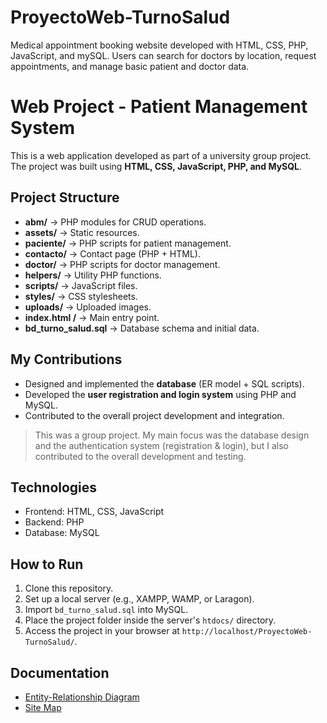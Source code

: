 # ProyectoWeb-TurnoSalud
Medical appointment booking website developed with HTML, CSS, PHP, JavaScript, and mySQL. Users can search for doctors by location, request appointments, and manage basic patient and doctor data.

# Web Project - Patient Management System

This is a web application developed as part of a university group project.  
The project was built using **HTML, CSS, JavaScript, PHP, and MySQL**.  

## Project Structure
- **abm/** → PHP modules for CRUD operations.  
- **assets/** → Static resources.  
- **paciente/** → PHP scripts for patient management.  
- **contacto/** → Contact page (PHP + HTML).  
- **doctor/** → PHP scripts for doctor management.  
- **helpers/** → Utility PHP functions.  
- **scripts/** → JavaScript files.  
- **styles/** → CSS stylesheets.  
- **uploads/** → Uploaded images.  
- **index.html /** → Main entry point.  
- **bd_turno_salud.sql** → Database schema and initial data.  

## My Contributions

- Designed and implemented the **database** (ER model + SQL scripts).  
- Developed the **user registration and login system** using PHP and MySQL.  
- Contributed to the overall project development and integration.  

> This was a group project. My main focus was the database design and the authentication system (registration & login), but I also contributed to the overall development and testing.

## Technologies
- Frontend: HTML, CSS, JavaScript  
- Backend: PHP  
- Database: MySQL  

## How to Run
1. Clone this repository.  
2. Set up a local server (e.g., XAMPP, WAMP, or Laragon).  
3. Import `bd_turno_salud.sql` into MySQL.  
4. Place the project folder inside the server's `htdocs/` directory.  
5. Access the project in your browser at `http://localhost/ProyectoWeb-TurnoSalud/`.  


## Documentation

- [Entity-Relationship Diagram](docs/ER_Diagram.png)  
- [Site Map](docs/SiteMap.png)

